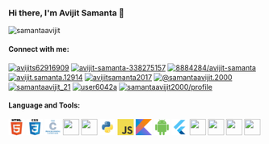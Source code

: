 ### Hi there, I'm Avijit Samanta 👋

<p align="left"> <img src="https://komarev.com/ghpvc/?username=samantaavijit&label=Profile%20views&color=0e75b6&style=flat" alt="samantaavijit" /> </p>

<!--
**samantaavijit/samantaavijit** is a ✨ _special_ ✨ repository because its `README.md` (this file) appears on your GitHub profile.
-->


<!-- 
- 🔭 I’m currently working on ...
- - 👯 I’m looking to collaborate on ...
- 🤔 I’m looking for help with ...
- 💬 Ask me about ...
- 📫 How to reach me: ...
- 😄 Pronouns: ...
- ⚡ Fun fact: ...
-->

<h4 align="left">Connect with me:</h4>
<p align="left">
<a href="https://twitter.com/avijits62916909" target="blank"><img align="center" src="https://cdn.jsdelivr.net/npm/simple-icons@3.0.1/icons/twitter.svg" alt="avijits62916909" height="30" width="40" /></a>
<a href="https://linkedin.com/in/avijit-samanta-338275157" target="blank"><img align="center" src="https://cdn.jsdelivr.net/npm/simple-icons@3.0.1/icons/linkedin.svg" alt="avijit-samanta-338275157" height="30" width="40" /></a>
<a href="https://stackoverflow.com/users/8884284/avijit-samanta" target="blank"><img align="center" src="https://cdn.jsdelivr.net/npm/simple-icons@3.0.1/icons/stackoverflow.svg" alt="8884284/avijit-samanta" height="30" width="40" /></a>
<a href="https://fb.com/avijit.samanta.12914" target="blank"><img align="center" src="https://cdn.jsdelivr.net/npm/simple-icons@3.0.1/icons/facebook.svg" alt="avijit.samanta.12914" height="30" width="40" /></a>
<a href="https://instagram.com/avijitsamanta2017" target="blank"><img align="center" src="https://cdn.jsdelivr.net/npm/simple-icons@3.0.1/icons/instagram.svg" alt="avijitsamanta2017" height="30" width="40" /></a>
<a href="https://medium.com/@samantaavijit.2000" target="blank"><img align="center" src="https://cdn.jsdelivr.net/npm/simple-icons@3.0.1/icons/medium.svg" alt="@samantaavijit.2000" height="30" width="40" /></a>
<a href="https://www.hackerrank.com/samantaavijit_21" target="blank"><img align="center" src="https://cdn.jsdelivr.net/npm/simple-icons@3.0.1/icons/hackerrank.svg" alt="samantaavijit_21" height="30" width="40" /></a>
<a href="https://www.leetcode.com/user6042a" target="blank"><img align="center" src="https://cdn.jsdelivr.net/npm/simple-icons@3.0.1/icons/leetcode.svg" alt="user6042a" height="30" width="40" /></a>
<a href="https://auth.geeksforgeeks.org/user/samantaavijit2000/profile" target="blank"><img align="center" src="https://cdn.jsdelivr.net/npm/simple-icons@3.0.1/icons/geeksforgeeks.svg" alt="samantaavijit2000/profile" height="30" width="40" /></a>
</p>
<h4 align="left"><b>Language and Tools:</b></h4>
<p align="left">
<img height="32" width="32" src="https://raw.githubusercontent.com/github/explore/80688e429a7d4ef2fca1e82350fe8e3517d3494d/topics/html/html.png" />
<img height="32" width="32" src="https://raw.githubusercontent.com/github/explore/80688e429a7d4ef2fca1e82350fe8e3517d3494d/topics/css/css.png" />
<img height="32" width="32" src="https://raw.githubusercontent.com/github/explore/80688e429a7d4ef2fca1e82350fe8e3517d3494d/topics/c/c.png" />
<img height="32" width="32" src="https://cdn.jsdelivr.net/npm/simple-icons@v4/icons/cplusplus.svg" />
<img height="32" width="32" src="https://cdn.jsdelivr.net/npm/simple-icons@v4/icons/java.svg" />
<img height="32" width="32" src="https://raw.githubusercontent.com/github/explore/80688e429a7d4ef2fca1e82350fe8e3517d3494d/topics/python/python.png" />
<img height="32" width="32" src="https://raw.githubusercontent.com/github/explore/80688e429a7d4ef2fca1e82350fe8e3517d3494d/topics/javascript/javascript.png" />
<img height="32" width="32" src="https://raw.githubusercontent.com/github/explore/80688e429a7d4ef2fca1e82350fe8e3517d3494d/topics/kotlin/kotlin.png" />
<img height="32" width="32" src="https://raw.githubusercontent.com/github/explore/80688e429a7d4ef2fca1e82350fe8e3517d3494d/topics/android/android.png" />
<img height="32" width="32" src="https://raw.githubusercontent.com/github/explore/80688e429a7d4ef2fca1e82350fe8e3517d3494d/topics/flutter/flutter.png" />
<img height="32" width="32" src="https://cdn.jsdelivr.net/npm/simple-icons@v4/icons/androidstudio.svg" />  
<img height="32" width="32" src="https://cdn.jsdelivr.net/npm/simple-icons@v4/icons/visualstudiocode.svg" />  
<img height="32" width="32" src="https://cdn.jsdelivr.net/npm/simple-icons@v4/icons/pycharm.svg" />
<img height="32" width="32" src="https://cdn.jsdelivr.net/npm/simple-icons@v4/icons/intellijidea.svg" />
</p>




